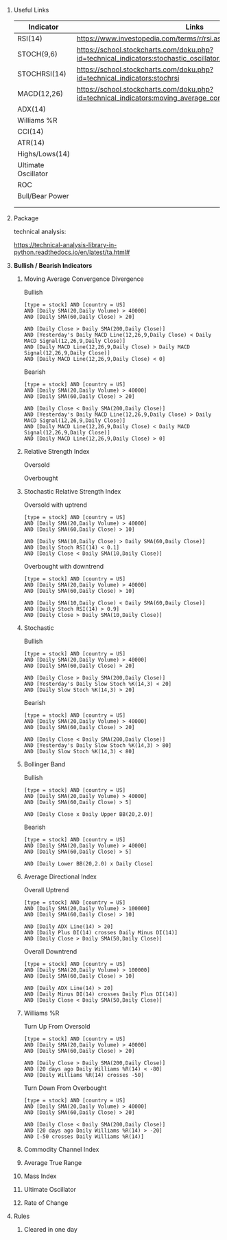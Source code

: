 1. Useful Links

   | Indicator           | Links                                                        |
   | ------------------- | ------------------------------------------------------------ |
   | RSI(14)             | https://www.investopedia.com/terms/r/rsi.asp                 |
   | STOCH(9,6)          | https://school.stockcharts.com/doku.php?id=technical_indicators:stochastic_oscillator_fast_slow_and_full |
   | STOCHRSI(14)        | https://school.stockcharts.com/doku.php?id=technical_indicators:stochrsi |
   | MACD(12,26)         | https://school.stockcharts.com/doku.php?id=technical_indicators:moving_average_convergence_divergence_macd |
   | ADX(14)             |                                                              |
   | Williams %R         |                                                              |
   | CCI(14)             |                                                              |
   | ATR(14)             |                                                              |
   | Highs/Lows(14)      |                                                              |
   | Ultimate Oscillator |                                                              |
   | ROC                 |                                                              |
   | Bull/Bear Power     |                                                              |
   |                     |                                                              |
   |                     |                                                              |

   

2. Package

   technical analysis:

   https://technical-analysis-library-in-python.readthedocs.io/en/latest/ta.html#

   

3. **Bullish / Bearish Indicators**

   1. Moving Average Convergence Divergence

      Bullish

      ```pseudocode
      [type = stock] AND [country = US] 
      AND [Daily SMA(20,Daily Volume) > 40000] 
      AND [Daily SMA(60,Daily Close) > 20] 
      
      AND [Daily Close > Daily SMA(200,Daily Close)] 
      AND [Yesterday's Daily MACD Line(12,26,9,Daily Close) < Daily MACD Signal(12,26,9,Daily Close)] 
      AND [Daily MACD Line(12,26,9,Daily Close) > Daily MACD Signal(12,26,9,Daily Close)] 
      AND [Daily MACD Line(12,26,9,Daily Close) < 0]
      ```

      Bearish

      ```pseudocode
      [type = stock] AND [country = US] 
      AND [Daily SMA(20,Daily Volume) > 40000] 
      AND [Daily SMA(60,Daily Close) > 20] 
      
      AND [Daily Close < Daily SMA(200,Daily Close)] 
      AND [Yesterday's Daily MACD Line(12,26,9,Daily Close) > Daily MACD Signal(12,26,9,Daily Close)] 
      AND [Daily MACD Line(12,26,9,Daily Close) < Daily MACD Signal(12,26,9,Daily Close)] 
      AND [Daily MACD Line(12,26,9,Daily Close) > 0]
      ```

   2. Relative Strength Index

      Oversold

      

      Overbought

   3. Stochastic Relative Strength Index

      Oversold with uptrend

      ```pseudocode
      [type = stock] AND [country = US] 
      AND [Daily SMA(20,Daily Volume) > 40000] 
      AND [Daily SMA(60,Daily Close) > 10] 
      
      AND [Daily SMA(10,Daily Close) > Daily SMA(60,Daily Close)] 
      AND [Daily Stoch RSI(14) < 0.1] 
      AND [Daily Close < Daily SMA(10,Daily Close)]
      ```

      Overbought with downtrend

      ```pseudocode
      [type = stock] AND [country = US] 
      AND [Daily SMA(20,Daily Volume) > 40000] 
      AND [Daily SMA(60,Daily Close) > 10] 
      
      AND [Daily SMA(10,Daily Close) < Daily SMA(60,Daily Close)] 
      AND [Daily Stoch RSI(14) > 0.9] 
      AND [Daily Close > Daily SMA(10,Daily Close)]
      ```

   4. Stochastic

      Bullish

      ```pseudocode
      [type = stock] AND [country = US] 
      AND [Daily SMA(20,Daily Volume) > 40000] 
      AND [Daily SMA(60,Daily Close) > 20] 
      
      AND [Daily Close > Daily SMA(200,Daily Close)] 
      AND [Yesterday's Daily Slow Stoch %K(14,3) < 20] 
      AND [Daily Slow Stoch %K(14,3) > 20]
      ```

      Bearish

      ```pseudocode
      [type = stock] AND [country = US] 
      AND [Daily SMA(20,Daily Volume) > 40000] 
      AND [Daily SMA(60,Daily Close) > 20] 
      
      AND [Daily Close < Daily SMA(200,Daily Close)] 
      AND [Yesterday's Daily Slow Stoch %K(14,3) > 80] 
      AND [Daily Slow Stoch %K(14,3) < 80]
      ```

   5. Bollinger Band

      Bullish

      ```pseudocode
      [type = stock] AND [country = US] 
      AND [Daily SMA(20,Daily Volume) > 40000] 
      AND [Daily SMA(60,Daily Close) > 5] 
      
      AND [Daily Close x Daily Upper BB(20,2.0)] 
      ```

      Bearish

      ```pseudocode
      [type = stock] AND [country = US] 
      AND [Daily SMA(20,Daily Volume) > 40000] 
      AND [Daily SMA(60,Daily Close) > 5] 
      
      AND [Daily Lower BB(20,2.0) x Daily Close] 
      ```

   6. Average Directional Index

      Overall Uptrend

      ```pseudocode
      [type = stock] AND [country = US] 
      AND [Daily SMA(20,Daily Volume) > 100000] 
      AND [Daily SMA(60,Daily Close) > 10] 
      
      AND [Daily ADX Line(14) > 20] 
      AND [Daily Plus DI(14) crosses Daily Minus DI(14)] 
      AND [Daily Close > Daily SMA(50,Daily Close)]
      ```

      Overall Downtrend

      ```pseudocode
      [type = stock] AND [country = US] 
      AND [Daily SMA(20,Daily Volume) > 100000] 
      AND [Daily SMA(60,Daily Close) > 10] 
      
      AND [Daily ADX Line(14) > 20] 
      AND [Daily Minus DI(14) crosses Daily Plus DI(14)] 
      AND [Daily Close < Daily SMA(50,Daily Close)]
      ```

   7. Williams %R

      Turn Up From Oversold

      ```pseudocode
      [type = stock] AND [country = US] 
      AND [Daily SMA(20,Daily Volume) > 40000] 
      AND [Daily SMA(60,Daily Close) > 20] 
      
      AND [Daily Close > Daily SMA(200,Daily Close)] 
      AND [20 days ago Daily Williams %R(14) < -80] 
      AND [Daily Williams %R(14) crosses -50]
      ```
   
      Turn Down From Overbought
   
      ```pseudocode
      [type = stock] AND [country = US] 
      AND [Daily SMA(20,Daily Volume) > 40000] 
      AND [Daily SMA(60,Daily Close) > 20] 
      
      AND [Daily Close < Daily SMA(200,Daily Close)] 
      AND [20 days ago Daily Williams %R(14) > -20] 
      AND [-50 crosses Daily Williams %R(14)]
      ```
   
   8. Commodity Channel Index
   
   9. Average True Range
   
   10. Mass Index
   
   11. Ultimate Oscillator
   
   12. Rate of Change
   
4. Rules

   1. Cleared in one day